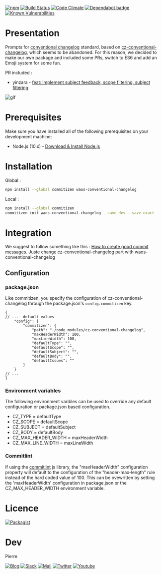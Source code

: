 [![npm](https://badges.weareopensource.me/npm/v/waos-conventional-changelog.svg?style=flat-square)](https://www.npmjs.com/package/waos-conventional-changelog) [![Build Status](https://badges.weareopensource.me/travis/WeAreOpenSourceProjects/waos-conventional-changelog.svg?style=flat-square)](https://travis-ci.org/WeAreOpenSourceProjects/waos-conventional-changelog) [![Code Climate](https://badges.weareopensource.me/codeclimate/maintainability-percentage/WeAreOpenSourceProjects/waos-conventional-changelog.svg?style=flat-square)](https://codeclimate.com/github/WeAreOpenSourceProjects/waos-conventional-changelog/maintainability)
 [![Dependabot badge](https://badges.weareopensource.me/badge/Dependabot-enabled-2768cf.svg?style=flat-square)](https://dependabot.com)
 [![Known Vulnerabilities](https://snyk.io/test/github/WeAreOpenSourceProjects/waos-conventional-changelog/badge.svg?style=flat-square)](https://snyk.io/test/github/WeAreOpenSourceProjects/waos-conventional-changelog)

# Presentation

Prompts for [conventional changelog](https://github.com/conventional-changelog/conventional-changelog) standard, based on [cz-conventional-changelog](https://github.com/commitizen/cz-conventional-changelog), which seems to be abandoned. For this reason, we decided to make our own package and included some PRs, switch to ES6 and add an Emoji system for some fun.

PR included :
* yinzara - [feat: implement subject feedback, scope filtering, subject filtering](https://github.com/commitizen/cz-conventional-changelog/pull/75) 

![gif](http://waos.ovh/content/gif/waos-conventional-changelog.gif)

# Prerequisites

Make sure you have installed all of the following prerequisites on your development machine:

- Node.js (10.x) - [Download & Install Node.js](https://nodejs.org/en/download/)

# Installation

Global : 

```bash
npm install --global commitizen waos-conventional-changelog
```

Local : 

```bash
npm install --global commitizen
commitizen init waos-conventional-changelog --save-dev --save-exact
```

# Integration 

We suggest to follow something like this : [How to create good commit messages](https://medium.com/@klauskpm/how-to-create-good-commit-messages-67943d30cced). Juste change cz-conventional-changelog part with waos-conventional-changelog

## Configuration

### package.json

Like commitizen, you specify the configuration of cz-conventional-changelog through the package.json's `config.commitizen` key.

```json5
{
// ...  default values
    "config": {
        "commitizen": {      
            "path": "./node_modules/cz-conventional-changelog",
            "maxHeaderWidth": 100,
            "maxLineWidth": 100,
            "defaultType": "",
            "defaultScope": "",        
            "defaultSubject": "",
            "defaultBody": "",
            "defaultIssues": ""
        }
    }
// ...    
}
``` 
### Environment variables

The following environment varibles can be used to override any default configuration or package.json based configuration.

* CZ_TYPE = defaultType 
* CZ_SCOPE = defaultScope
* CZ_SUBJECT = defaultSubject
* CZ_BODY = defaultBody
* CZ_MAX_HEADER_WIDTH = maxHeaderWidth
* CZ_MAX_LINE_WIDTH = maxLineWidth

### Commitlint

If using the [commitlint](https://github.com/conventional-changelog/commitlint) js library, the "maxHeaderWidth" configuration property will default to the configuration of the "header-max-length" rule instead of the hard coded value of 100.  This can be ovewritten by setting the 'maxHeaderWidth' configuration in package.json or the CZ_MAX_HEADER_WIDTH environment variable.


# Licence

[![Packagist](https://badges.weareopensource.me/packagist/l/doctrine/orm.svg?style=flat-square)](/LICENSE.md)

# Dev

Pierre 

[![Blog](https://badges.weareopensource.me/badge/Read-WAOS%20Blog-1abc9c.svg?style=flat-square)](https://weareopensource.me) [![Slack](https://badges.weareopensource.me/badge/Chat-WAOS%20Slack-d0355b.svg?style=flat-square)](mailto:weareopensource.me@gmail.com?subject=Join%20Slack&body=Hi,%20I%20found%20your%20community%20We%20Are%20Open%20Source.%20I%20would%20be%20interested%20to%20join%20the%20Slack%20to%20share%20and%20discuss,%20Thanks) [![Mail](https://badges.weareopensource.me/badge/Contact-me%20by%20mail-00a8ff.svg?style=flat-square)](mailto:weareopensource.me@gmail.com?subject=Contact) [![Twitter](https://badges.weareopensource.me/badge/Follow-me%20on%20Twitter-3498db.svg?style=flat-square)](https://twitter.com/pbrisorgueil?lang=fr)  [![Youtube](https://badges.weareopensource.me/badge/Watch-me%20on%20Youtube-e74c3c.svg?style=flat-square)](https://www.youtube.com/channel/UCIIjHtrZL5-rFFupn7c3OtA)
